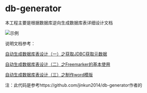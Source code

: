# db-generator

本工程主要是根据数据库逆向生成数据库表详细设计文档

![示例](https://upload-images.jianshu.io/upload_images/1185917-ed91e6d585a6364e.png?imageMogr2/auto-orient/strip%7CimageView2/2/w/700)

说明文档参考：

[自动生成数据库表设计（一）之获取JDBC获取元数据](http://www.jianshu.com/p/00978bdc381f )

[自动生成数据库表设计（二）之Freemarker的基本使用](http://www.jianshu.com/p/e44a353e6872) 

[自动生成数据库表设计（三）之制作word模版](http://www.jianshu.com/p/e0495295827f)

注：此代码是参考https://github.com/jinkun2014/db-generator作者的
